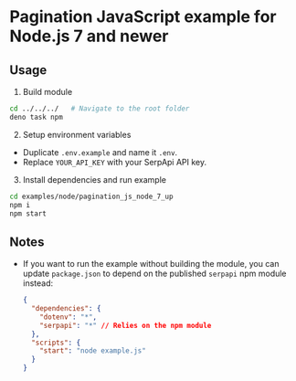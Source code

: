# Pagination JavaScript example for Node.js 7 and newer

## Usage

1. Build module

```bash
cd ../../../   # Navigate to the root folder
deno task npm
```

2. Setup environment variables

- Duplicate `.env.example` and name it `.env`.
- Replace `YOUR_API_KEY` with your SerpApi API key.

3. Install dependencies and run example

```bash
cd examples/node/pagination_js_node_7_up
npm i
npm start
```

## Notes

- If you want to run the example without building the module, you can update
  `package.json` to depend on the published `serpapi` npm module instead:
  ```json
  {
    "dependencies": {
      "dotenv": "*",
      "serpapi": "*" // Relies on the npm module
    },
    "scripts": {
      "start": "node example.js"
    }
  }
  ```
